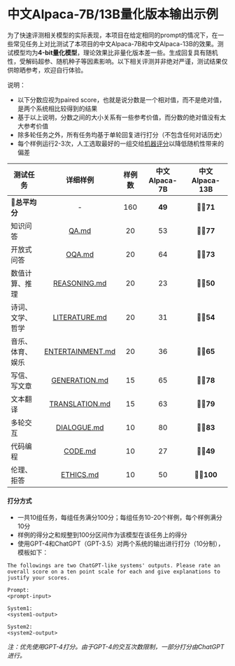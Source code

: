 # 中文Alpaca-7B/13B量化版本输出示例

为了快速评测相关模型的实际表现，本项目在给定相同的prompt的情况下，在一些常见任务上对比测试了本项目的中文Alpaca-7B和中文Alpaca-13B的效果。测试模型均为**4-bit量化模型**，理论效果比非量化版本差一些。生成回复具有随机性，受解码超参、随机种子等因素影响。以下相关评测并非绝对严谨，测试结果仅供晾晒参考，欢迎自行体验。

说明：

- 以下分数应视为paired score，也就是说分数是一个相对值，而不是绝对值，是两个系统相比较得到的结果
- 基于以上说明，分数之间的大小关系有一些参考价值，而分数的绝对值没有太大参考价值
- 除多轮任务之外，所有任务均基于单轮回复进行打分（不包含任何对话历史）
- 每个样例运行2-3次，人工选取最好的一组交给[机器评分](#打分方式)以降低随机性带来的偏差

| 测试任务         |                详细样例                | 样例数 | 中文Alpaca-7B | 中文Alpaca-13B |
| ---------------- | :------------------------------------: | :----: | :-----------: | :------------: |
| **💯总平均分**    |                   -                    |  160   |    **49**     |    **👍🏻71**    |
| 知识问答         |            [QA.md](./QA.md)            |   20   |      53       |    **👍🏻77**    |
| 开放式问答       |           [OQA.md](./OQA.md)           |   20   |      64       |    **👍🏻73**    |
| 数值计算、推理   |     [REASONING.md](./REASONING.md)     |   20   |      23       |    **👍🏻50**    |
| 诗词、文学、哲学 |    [LITERATURE.md](./LITERATURE.md)    |   20   |      31       |    **👍🏻54**    |
| 音乐、体育、娱乐 | [ENTERTAINMENT.md](./ENTERTAINMENT.md) |   20   |      36       |    **👍🏻65**    |
| 写信、写文章     |    [GENERATION.md](./GENERATION.md)    |   15   |      65       |    **👍🏻78**    |
| 文本翻译         |   [TRANSLATION.md](./TRANSLATION.md)   |   15   |      63       |    **👍🏻79**    |
| 多轮交互         |      [DIALOGUE.md](./DIALOGUE.md)      |   10   |      80       |    **👍🏻83**    |
| 代码编程         |          [CODE.md](./CODE.md)          |   10   |      27       |    **👍🏻49**    |
| 伦理、拒答       |        [ETHICS.md](./ETHICS.md)        |   10   |      50       |   **👍🏻100**    |

#### 打分方式

- 一共10组任务，每组任务满分100分；每组任务10-20个样例，每个样例满分10分
- 样例的得分之和规整到100分区间作为该模型在该任务上的得分
- 使用GPT-4和ChatGPT（GPT-3.5）对两个系统的输出进行打分（10分制），模板如下：

```
The followings are two ChatGPT-like systems' outputs. Please rate an overall score on a ten point scale for each and give explanations to justify your scores.

Prompt:
<prompt-input>

System1:
<system1-output>

System2:
<system2-output>
```

*注：优先使用GPT-4打分。由于GPT-4的交互次数限制，一部分打分由ChatGPT进行。*
